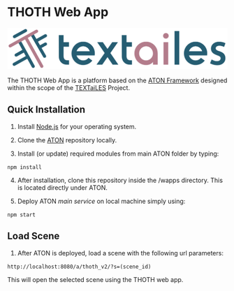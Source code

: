 # THOTH Web App

[![Header](./res/Logo-Textailes-Colour-RGB-Hor.png)](https://www.echoes-eccch.eu/textailes/)

The THOTH Web App is a platform based on the [ATON Framework](https://osiris.itabc.cnr.it/aton/) designed within the scope of the [TEXTaiLES](https://www.echoes-eccch.eu/textailes/) Project.


## Quick Installation

1) Install [Node.js](https://nodejs.org/) for your operating system.

2) Clone the [ATON](https://github.com/phoenixbf/aton) repository locally.

3) Install (or update) required modules from main ATON folder by typing:
```
npm install
```

4) After installation, clone this repository inside the /wapps directory. This is located directly under ATON.

5) Deploy ATON *main service* on local machine simply using:
```
npm start
```

## Load Scene

1) After ATON is deployed, load a scene with the following url parameters:
```
http://localhost:8080/a/thoth_v2/?s=(scene_id)
```
This will open the selected scene using the THOTH web app.